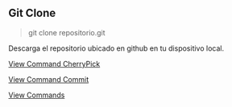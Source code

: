 ## Git Clone

> git clone repositorio.git

Descarga el repositorio ubicado en github en tu dispositivo local.

[View Command CherryPick](CherryPick.md)

[View Command Commit](Commit.md)

[View Commands](../Commands.md)
